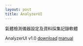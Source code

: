 ```yaml
---
layout: post
title: AnalyzerUI
---
```


氣體檢測儀器設定及資料採集記錄軟體

AnalyzerUI v1.0 
[download]()
[manual](https://docs.google.com/presentation/d/1vMC8totW6PzqluOyhYm6pcSRuT_h-w-1fbskHXCPBik/edit?usp=sharing)